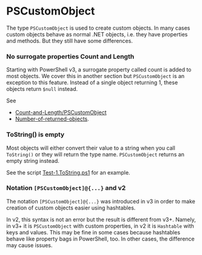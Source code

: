 # PSCustomObject

The type `PSCustomObject` is used to create custom objects. In many cases custom
objects behave as normal .NET objects, i.e. they have properties and methods.
But they still have some differences.

### No surrogate properties Count and Length

Starting with PowerShell v3, a surrogate property called count is added to
most objects. We cover this in another section but `PSCustomObject` is an
exception to this feature. Instead of a single object returning 1, these
objects return `$null` instead.

See

- [Count-and-Length/PSCustomObject](../Count-and-Length/PSCustomObject)
- [Number-of-returned-objects](../Number-of-returned-objects).

### ToString() is empty

Most objects will either convert their value to a string when you call
`ToString()` or they will return the type name. `PSCustomObject` returns
an empty string instead.

See the script [Test-1.ToString.ps1](Test-1.ToString.ps1) for an example.

### Notation `[PSCustomObject]@{...}` and v2

The notation `[PSCustomObject]@{...}` was introduced in v3 in order to make
creation of custom objects easier using hashtables.

In v2, this syntax is not an error but the result is different from v3+.
Namely, in v3+ it is `PSCustomObject` with custom properties, in v2 it is
`Hashtable` with keys and values. This may be fine in some cases because
hashtables behave like property bags in PowerShell, too. In other cases,
the difference may cause issues.

